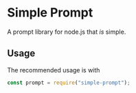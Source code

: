 # Simple Prompt

A prompt library for node.js that *is* simple.

## Usage

The recommended usage is with 
```js
const prompt = require("simple-prompt");


```